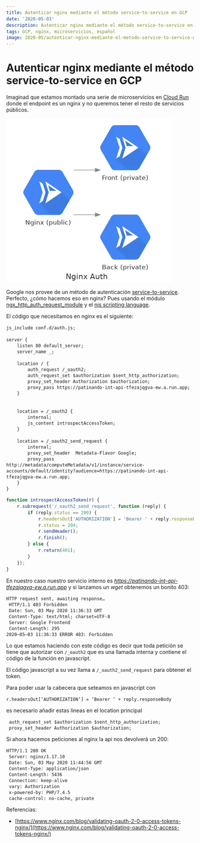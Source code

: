 ```yaml
---
title: Autenticar nginx mediante el método service-to-service en GCP
date: '2020-05-03'
description: Autenticar nginx mediante el método service-to-service en GCP
tags: GCP, nginx, microservicios, español
image: 2020-05/autenticar-nginx-mediante-el-metodo-service-to-service-en-gcp.webp
---
```


# Autenticar nginx mediante el método service-to-service en GCP

Imaginad que estamos montado una serie de microservicios en [Cloud Run](https://cloud.google.com/run) donde el endpoint es un nginx y no queremos tener el resto de servicios públicos.

![](./autenticar-nginx-mediante-el-metodo-service-to-service-en-gcp.webp)

Google nos provee de un método de autenticación [service-to-service](https://cloud.google.com/run/docs/authenticating/service-to-service). Perfecto, ¿cómo hacemos eso en nginx? Pues usando el módulo [ngx_http_auth_request_module](http://nginx.org/en/docs/http/ngx_http_auth_request_module.html) y el [njs scripting language](https://nginx.org/en/docs/njs/).

El código que necesitamos en nginx es el siguiente:

```nginx
js_include conf.d/auth.js;

server {
    listen 80 default_server;
    server_name _;

    location / {
        auth_request /_oauth2;
        auth_request_set $authorization $sent_http_authorization;
        proxy_set_header Authorization $authorization;
        proxy_pass https://patinando-int-api-tfezajqgva-ew.a.run.app;
    }


    location = /_oauth2 {
        internal;
        js_content introspectAccessToken;
    }

    location = /_oauth2_send_request {
        internal;
        proxy_set_header  Metadata-Flavor Google;
        proxy_pass http://metadata/computeMetadata/v1/instance/service-accounts/default/identity?audience=https://patinando-int-api-tfezajqgva-ew.a.run.app;
    }
}
```

```javascript
function introspectAccessToken(r) {
	r.subrequest('/_oauth2_send_request', function (reply) {
		if (reply.status == 200) {
			r.headersOut['AUTHORIZATION'] = 'Bearer ' + reply.responseBody;
			r.status = 204;
			r.sendHeader();
			r.finish();
		} else {
			r.return(401);
		}
	});
}
```

En nuestro caso nuestro servicio interno es _https://patinando-int-api-tfezajqgva-ew.a.run.app_ y si lanzamos un _wget_ obtenemos un bonito 403:

```
HTTP request sent, awaiting response…
 HTTP/1.1 403 Forbidden
 Date: Sun, 03 May 2020 11:36:33 GMT
 Content-Type: text/html; charset=UTF-8
 Server: Google Frontend
 Content-Length: 295
2020–05–03 11:36:33 ERROR 403: Forbidden
```

Lo que estamos haciendo con este código es decir que toda petición se tiene que autorizar con `/_oauth2` que es una llamada interna y contiene el código de la función en javascript.

El código javascript a su vez llama a `/_oauth2_send_request` para obtener el token.

Para poder usar la cabecera que seteamos en javascript con

```
r.headersOut[‘AUTHORIZATION’] = ‘Bearer ‘ + reply.responseBody
```

es necesario añadir estas líneas en el location principal

```
 auth_request_set $authorization $sent_http_authorization;
 proxy_set_header Authorization $authorization;
```

Si ahora hacemos peticiones al nginx la api nos devolverá un 200:

```
HTTP/1.1 200 OK
 Server: nginx/1.17.10
 Date: Sun, 03 May 2020 11:44:56 GMT
 Content-Type: application/json
 Content-Length: 5436
 Connection: keep-alive
 vary: Authorization
 x-powered-by: PHP/7.4.5
 cache-control: no-cache, private
```

Referencias:

- [https://www.nginx.com/blog/validating-oauth-2-0-access-tokens-nginx/](https://www.nginx.com/blog/validating-oauth-2-0-access-tokens-nginx/)
